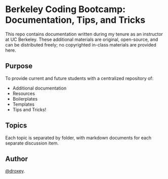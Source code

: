 # Berkeley Coding Bootcamp: Documentation, Tips, and Tricks
This repo contains documentation written during my tenure as an instructor at UC Berkeley. These additional materials are original, open-source, and can be distributed freely; no copyrighted in-class materials are provided here. 


## Purpose 
To provide current and future students with a centralized repository of:
  * Additional documentation
  * Resources
  * Boilerplates
  * Templates
  * Tips and Tricks!


## Topics
Each topic is separated by folder, with markdown documents for each separate discussion item.



## Author
[@droxey](https://github.com/droxey).
